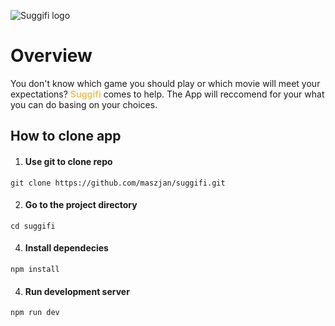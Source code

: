 ![Suggifi logo](https://i.ibb.co/5kwkKvG/logo100x200.png)  

# Overview 

You don't know which game you should play or which movie will meet your expectations?
<span style="color:#E9C46A">**Suggifi**</span> comes to help. The App will reccomend for your what you can do basing on your choices.

## How to clone app

1. #### Use git to clone repo 

`git clone https://github.com/maszjan/suggifi.git`

2. #### Go to the project directory

`cd suggifi`
   
4. #### Install dependecies

`npm install`


4. #### Run development server

`npm run dev`
